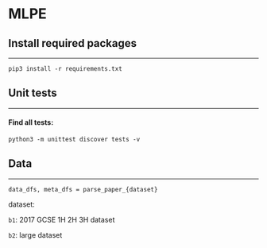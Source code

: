 # MLPE

## Install required packages
---
    pip3 install -r requirements.txt


## Unit tests
---
#### Find all tests:
    python3 -m unittest discover tests -v

## Data
---
    data_dfs, meta_dfs = parse_paper_{dataset}

dataset:

`b1`: 2017 GCSE 1H 2H 3H dataset

`b2`: large dataset


